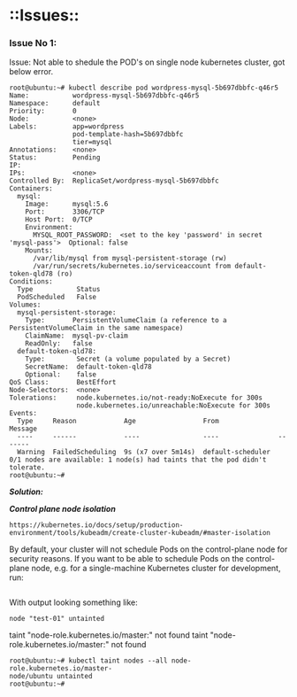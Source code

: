 #                  ::Issues::


### Issue No 1: 

Issue: Not able to shedule the POD's on single node kubernetes cluster, got below error.


```
root@ubuntu:~# kubectl describe pod wordpress-mysql-5b697dbbfc-q46r5
Name:           wordpress-mysql-5b697dbbfc-q46r5
Namespace:      default
Priority:       0
Node:           <none>
Labels:         app=wordpress
                pod-template-hash=5b697dbbfc
                tier=mysql
Annotations:    <none>
Status:         Pending
IP:
IPs:            <none>
Controlled By:  ReplicaSet/wordpress-mysql-5b697dbbfc
Containers:
  mysql:
    Image:      mysql:5.6
    Port:       3306/TCP
    Host Port:  0/TCP
    Environment:
      MYSQL_ROOT_PASSWORD:  <set to the key 'password' in secret 'mysql-pass'>  Optional: false
    Mounts:
      /var/lib/mysql from mysql-persistent-storage (rw)
      /var/run/secrets/kubernetes.io/serviceaccount from default-token-qld78 (ro)
Conditions:
  Type           Status
  PodScheduled   False
Volumes:
  mysql-persistent-storage:
    Type:       PersistentVolumeClaim (a reference to a PersistentVolumeClaim in the same namespace)
    ClaimName:  mysql-pv-claim
    ReadOnly:   false
  default-token-qld78:
    Type:        Secret (a volume populated by a Secret)
    SecretName:  default-token-qld78
    Optional:    false
QoS Class:       BestEffort
Node-Selectors:  <none>
Tolerations:     node.kubernetes.io/not-ready:NoExecute for 300s
                 node.kubernetes.io/unreachable:NoExecute for 300s
Events:
  Type     Reason            Age                 From               Message
  ----     ------            ----                ----               -------
  Warning  FailedScheduling  9s (x7 over 5m14s)  default-scheduler  0/1 nodes are available: 1 node(s) had taints that the pod didn't tolerate.
root@ubuntu:~#
```

***Solution:***

***Control plane node isolation***

```
https://kubernetes.io/docs/setup/production-environment/tools/kubeadm/create-cluster-kubeadm/#master-isolation
```

By default, your cluster will not schedule Pods on the control-plane node for security reasons. If you want to be able to schedule Pods on the control-plane node, e.g. for a single-machine Kubernetes cluster for development, run:
```kubectl taint nodes --all node-role.kubernetes.io/master-
```
With output looking something like:
```
node "test-01" untainted
```

taint "node-role.kubernetes.io/master:" not found
taint "node-role.kubernetes.io/master:" not found




```
root@ubuntu:~# kubectl taint nodes --all node-role.kubernetes.io/master-
node/ubuntu untainted
root@ubuntu:~#
```





